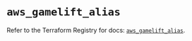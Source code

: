 # `aws_gamelift_alias`

Refer to the Terraform Registry for docs: [`aws_gamelift_alias`](https://registry.terraform.io/providers/hashicorp/aws/6.2.0/docs/resources/gamelift_alias).
